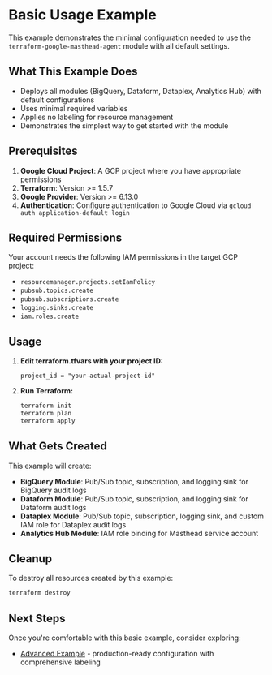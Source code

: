 # Basic Usage Example

This example demonstrates the minimal configuration needed to use the `terraform-google-masthead-agent` module with all default settings.

## What This Example Does

- Deploys all modules (BigQuery, Dataform, Dataplex, Analytics Hub) with default configurations
- Uses minimal required variables
- Applies no labeling for resource management
- Demonstrates the simplest way to get started with the module

## Prerequisites

1. **Google Cloud Project**: A GCP project where you have appropriate permissions
2. **Terraform**: Version >= 1.5.7
3. **Google Provider**: Version >= 6.13.0
4. **Authentication**: Configure authentication to Google Cloud via `gcloud auth application-default login`

## Required Permissions

Your account needs the following IAM permissions in the target GCP project:

- `resourcemanager.projects.setIamPolicy`
- `pubsub.topics.create`
- `pubsub.subscriptions.create`
- `logging.sinks.create`
- `iam.roles.create`

## Usage

1. **Edit terraform.tfvars with your project ID:**

   ```hcl
   project_id = "your-actual-project-id"
   ```

2. **Run Terraform:**

   ```bash
   terraform init
   terraform plan
   terraform apply
   ```

## What Gets Created

This example will create:

- **BigQuery Module**: Pub/Sub topic, subscription, and logging sink for BigQuery audit logs
- **Dataform Module**: Pub/Sub topic, subscription, and logging sink for Dataform audit logs
- **Dataplex Module**: Pub/Sub topic, subscription, logging sink, and custom IAM role for Dataplex audit logs
- **Analytics Hub Module**: IAM role binding for Masthead service account

## Cleanup

To destroy all resources created by this example:

```bash
terraform destroy
```

## Next Steps

Once you're comfortable with this basic example, consider exploring:

- [Advanced Example](../advanced/) - production-ready configuration with comprehensive labeling
